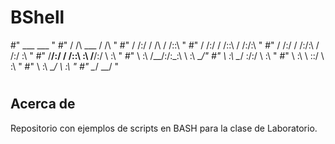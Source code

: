 # BShell
#"      ___                     ___    " 
#"     /  /\      ___          /  /\   " 
#"    /  /:/     /  /\        /  /::\  " 
#"   /  /:/     /  /::\      /  /:/\:\ " 
#"  /  /:/     /  /:/\:\    /  /:/  \:\	" 
#" /__/:/     /  /::\ \:\  /__/:/ \  \:\	"
#" \  \:\    /__/:/\:\_\:\ \  \:\  \__\/"
#"  \  \:\   \__\/  \:\/:/  \  \:\     " 
#"   \  \:\       \  \::/    \  \:\     "
#"    \  \:\       \__\/      \  \:\   " 
#"     \__\/                   \__\/   " 
#
## Acerca de
Repositorio con ejemplos de scripts en BASH para la clase de Laboratorio.

